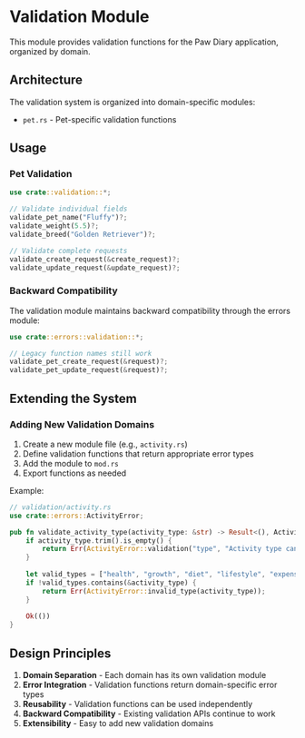 # Validation Module

This module provides validation functions for the Paw Diary application, organized by domain.

## Architecture

The validation system is organized into domain-specific modules:

- `pet.rs` - Pet-specific validation functions

## Usage

### Pet Validation

```rust
use crate::validation::*;

// Validate individual fields
validate_pet_name("Fluffy")?;
validate_weight(5.5)?;
validate_breed("Golden Retriever")?;

// Validate complete requests
validate_create_request(&create_request)?;
validate_update_request(&update_request)?;
```

### Backward Compatibility

The validation module maintains backward compatibility through the errors module:

```rust
use crate::errors::validation::*;

// Legacy function names still work
validate_pet_create_request(&request)?;
validate_pet_update_request(&request)?;
```

## Extending the System

### Adding New Validation Domains

1. Create a new module file (e.g., `activity.rs`)
2. Define validation functions that return appropriate error types
3. Add the module to `mod.rs`
4. Export functions as needed

Example:

```rust
// validation/activity.rs
use crate::errors::ActivityError;

pub fn validate_activity_type(activity_type: &str) -> Result<(), ActivityError> {
    if activity_type.trim().is_empty() {
        return Err(ActivityError::validation("type", "Activity type cannot be empty"));
    }
    
    let valid_types = ["health", "growth", "diet", "lifestyle", "expense"];
    if !valid_types.contains(&activity_type) {
        return Err(ActivityError::invalid_type(activity_type));
    }
    
    Ok(())
}
```

## Design Principles

1. **Domain Separation** - Each domain has its own validation module
2. **Error Integration** - Validation functions return domain-specific error types
3. **Reusability** - Validation functions can be used independently
4. **Backward Compatibility** - Existing validation APIs continue to work
5. **Extensibility** - Easy to add new validation domains